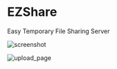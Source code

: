 # EZShare
Easy Temporary File Sharing Server

![screenshot](https://cloud.githubusercontent.com/assets/6646473/17735374/5fa6984c-64b4-11e6-97af-bc8e3213cf0f.png)

![upload_page](https://cloud.githubusercontent.com/assets/6646473/17735400/871308c0-64b4-11e6-9888-d9b1055f446b.png)
